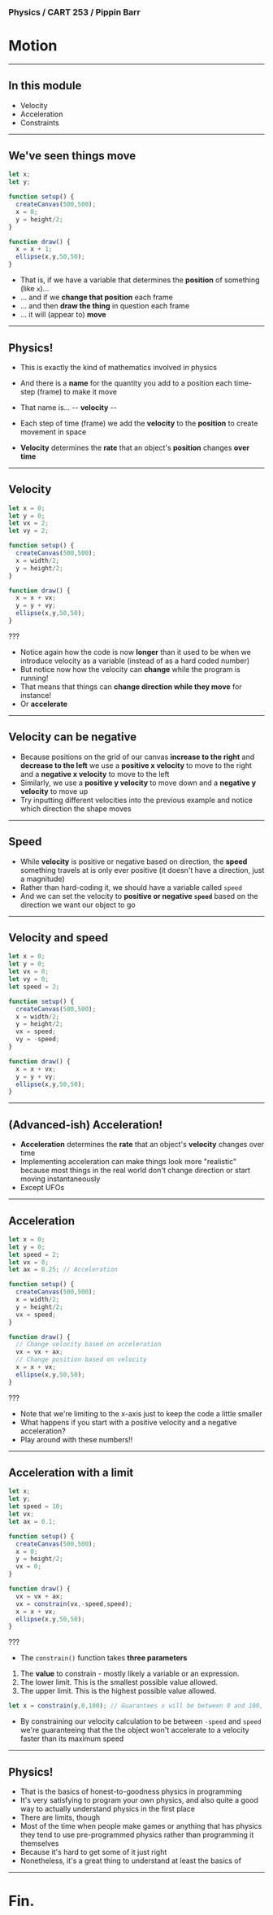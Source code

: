 ### Physics / CART 253 / Pippin Barr

# Motion

---

## In this module

- Velocity
- Acceleration
- Constraints

---


## We've seen things move

```javascript
let x;
let y;

function setup() {
  createCanvas(500,500);
  x = 0;
  y = height/2;
}

function draw() {
  x = x + 1;
  ellipse(x,y,50,50);
}
```

- That is, if we have a variable that determines the __position__ of something (like `x`)...
- ... and if we __change that position__ each frame
- ... and then __draw the thing__ in question each frame
- ... it will (appear to) __move__

---

## Physics!

- This is exactly the kind of mathematics involved in physics
- And there is a __name__ for the quantity you add to a position each time-step (frame) to make it move
- That name is...
--
 __velocity__
--

- Each step of time (frame) we add the __velocity__ to the __position__ to create movement in space
- __Velocity__ determines the __rate__ that an object's __position__ changes __over time__


---

## Velocity

```javascript
let x = 0;
let y = 0;
let vx = 2;
let vy = 2;

function setup() {
  createCanvas(500,500);
  x = width/2;
  y = height/2;
}

function draw() {
  x = x + vx;
  y = y + vy;
  ellipse(x,y,50,50);
}
```

???

- Notice again how the code is now __longer__ than it used to be when we introduce velocity as a variable (instead of as a hard coded number)
- But notice now how the velocity can __change__ while the program is running!
- That means that things can __change direction while they move__ for instance!
- Or __accelerate__

---

## Velocity can be negative

- Because positions on the grid of our canvas __increase to the right__ and __decrease to the left__ we use a __positive x velocity__ to move to the right and a __negative x velocity__ to move to the left
- Similarly, we use a __positive y velocity__ to move down and a __negative y velocity__ to move up
- Try inputting different velocities into the previous example and notice which direction the shape moves

---

## Speed

- While __velocity__ is positive or negative based on direction, the __speed__ something travels at is only ever positive (it doesn't have a direction, just a magnitude)
- Rather than hard-coding it, we should have a variable called `speed`
- And we can set the velocity to __positive or negative `speed`__ based on the direction we want our object to go

---

## Velocity and speed

```javascript
let x = 0;
let y = 0;
let vx = 0;
let vy = 0;
let speed = 2;

function setup() {
  createCanvas(500,500);
  x = width/2;
  y = height/2;
  vx = speed;
  vy = -speed;
}

function draw() {
  x = x + vx;
  y = y + vy;
  ellipse(x,y,50,50);
}
```

---

## (Advanced-ish) Acceleration!

- __Acceleration__ determines the __rate__ that an object's __velocity__ changes over time
- Implementing acceleration can make things look more "realistic" because most things in the real world don't change direction or start moving instantaneously
- Except UFOs

---

## Acceleration

```javascript
let x = 0;
let y = 0;
let speed = 2;
let vx = 0;
let ax = 0.25; // Acceleration

function setup() {
  createCanvas(500,500);
  x = width/2;
  y = height/2;
  vx = speed;
}

function draw() {
  // Change velocity based on acceleration
  vx = vx + ax;
  // Change position based on velocity
  x = x + vx;
  ellipse(x,y,50,50);
}
```

???

- Note that we're limiting to the x-axis just to keep the code a little smaller
- What happens if you start with a positive velocity and a negative acceleration?
- Play around with these numbers!!

---

## Acceleration with a limit

```javascript
let x;
let y;
let speed = 10;
let vx;
let ax = 0.1;

function setup() {
  createCanvas(500,500);
  x = 0;
  y = height/2;
  vx = 0;
}

function draw() {
  vx = vx + ax;
  vx = constrain(vx,-speed,speed);
  x = x + vx;
  ellipse(x,y,50,50);
}
```

???

- The `constrain()` function takes __three parameters__

1. The __value__ to constrain - mostly likely a variable or an expression.
2. The lower limit. This is the smallest possible value allowed.
3. The upper limit. This is the highest possible value allowed.

```javascript
let x = constrain(y,0,100); // Guarantees x will be between 0 and 100, no matter what value y has
```

- By constraining our velocity calculation to be between `-speed` and `speed` we're guaranteeing that the the object won't accelerate to a velocity faster than its maximum speed

---

## Physics!

- That is the basics of honest-to-goodness physics in programming
- It's very satisfying to program your own physics, and also quite a good way to actually understand physics in the first place
- There are limits, though
- Most of the time when people make games or anything that has physics they tend to use pre-programmed physics rather than programming it themselves
- Because it's hard to get some of it just right
- Nonetheless, it's a great thing to understand at least the basics of


---

# Fin.
